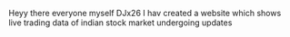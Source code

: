 Heyy there everyone myself DJx26 I hav created a website which shows live trading data of indian stock market undergoing updates
